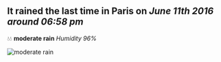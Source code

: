 ## It rained the last time in Paris on *June 11th 2016 around 06:58 pm*
💧💧  **moderate rain** *Humidity 96%*

![moderate rain](http://openweathermap.org/img/w/10d.png)

